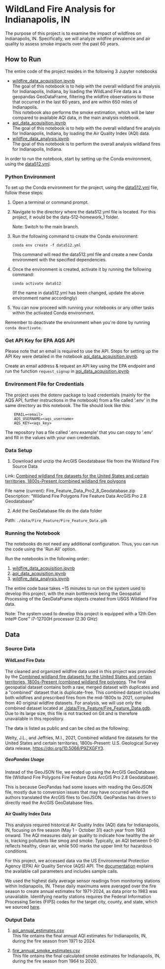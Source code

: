 # WildLand Fire Analysis for Indianapolis, IN

The purpose of this project is to examine the impact of wildfires on Indianapolis, IN. Specifically, we will analyze wildfire prevalence and air quality to assess smoke impacts over the past 60 years.

## How to Run

The entire code of the project resides in the following 3 Jupyter notebooks
- [wildfire_data_acquisition.ipynb](wildfire_data_acquisition.ipynb)\
The goal of this notebook is to help with the overall wildland fire analysis for Indianapolis, Indiana, by loading the WildLand Fire data as a geopandas GeoDataFrame, filtering the wildfire observations to those that occurred in the last 60 years, and are within 650 miles of Indianapolis.\
This notebook also performs the smoke estimation, which will be later compared to available AQI data, in the main analysis notebook. 
- [aqi_data_acquisition.ipynb](aqi_data_acquisition.ipynb)\
The goal of this notebook is to help with the overall wildland fire analysis for Indianapolis, Indiana, by loading the Air Quality Index (AQI) data.
- [wildfire_data_analysis.ipynb](wildfire_data_analysis.ipynb)\
The goal of this notebook is to perform the overall analysis wildland fires for Indianapolis, Indiana.


In order to run the notebook, start by setting up the Conda environment, using the [data512.yml](data512.yml).


### Python Environment

To set up the Conda environment for the project, using the [data512.yml](data512.yml) file, follow these steps:

1. Open a terminal or command prompt.
2. Navigate to the directory where the data512.yml file is located. For this project, it would be the data-512-homework_1 folder.

    Note: Switch to the main branch.

3. Run the following command to create the Conda environment:

    ```
    conda env create -f data512.yml
    ```

    This command will read the data512.yml file and create a new Conda environment with the specified dependencies.

4. Once the environment is created, activate it by running the following command:

    ```
    conda activate data512
    ```
    (If the name in data512.yml has been changed, update the above environment name accordingly)

5. You can now proceed with running your notebooks or any other tasks within the activated Conda environment.

Remember to deactivate the environment when you're done by running `conda deactivate`.


### Get API Key for EPA AQS API

Please note that an email is required to use the API. Steps for setting up the API Key were detailed in the notebook [aqi_data_acquisition.ipynb](aqi_data_acquisition.ipynb).

Create an email address & request an API key using the EPA endpoint and run the function `request_signup` in [aqi_data_acquisition.ipynb](aqi_data_acquisition.ipynb)


### Environment File for Credentials

The project uses the dotenv package to load credentials (mainly for the AQS API, further instructions in the notebook) from a file called '.env' in the same directory as this notebook. The file should look like this:

```
    EMAIL=<email>
    AQS_USERNAME=<aqs_username>
    AQS_KEY=<aqs_key>
```

The repository has a file called '.env.example' that you can copy to '.env' and fill in the values with your own credentials. 

### Data Setup

1. Download and unzip the ArcGIS Geodatabase file from the Wildland Fire Source Data

Link: [Combined wildland fire datasets for the United States and certain territories, 1800s-Present (combined wildland fire polygons](https://www.sciencebase.gov/catalog/item/61aa537dd34eb622f699df81)

File name (current): Fire_Feature_Data_Pro2_8_Geodatabase.zip
Description: “Wildland Fire Polygons Fire Feature Data ArcGIS Pro 2.8 Geodatabase”

2. Add the GeoDatabase file do the data folder

Path: `./data/Fire_Feature/Fire_Feature_Data.gdb`


### Running the Notebook

The notebooks do not need any additional configuration. Thus, you can run the code using the 'Run All' option.

Run the notebooks in the following order:
1. [wildfire_data_acquisition.ipynb](wildfire_data_acquisition.ipynb)
2. [aqi_data_acquisition.ipynb](aqi_data_acquisition.ipynb)
3. [wildfire_data_analysis.ipynb](wildfire_data_analysis.ipynb)

The entire code base takes ~15 minutes to run on the system used to develop this project, with the main bottleneck being the Geospatial Processing of the GeoDataFrame objects created from USGS Wildland Fire data.

Note: The system used to develop this project is equipped with a 12th Gen Intel® Core™ i7-12700H processor (2.30 GHz)


## Data

### Source Data

#### WildLand Fire Data

The cleaned and organized wildfire data used in this project was provided by the [Combined wildland fire datasets for the United States and certain territories, 1800s-Present (combined wildland fire polygons](https://www.sciencebase.gov/catalog/item/61aa537dd34eb622f699df81). The final geospatial dataset contains both a raw, merged dataset with duplicates and a "combined" dataset that is duplicate-free. This combined dataset includes both wildfires and prescribed fires from the mid-1800s to 2021, compiled from 40 original wildfire datasets. For analysis, we will use only the combined dataset located at [./data/Fire_Feature/Fire_Feature_Data.gdb](data/Fire_Feature/Fire_Feature_Data.gdb). Due to its large size, this file is not tracked on Git and is therefore unavailable in this repository.

The data is listed as public and can be cited as the following:

Welty, J.L., and Jeffries, M.I., 2021, Combined wildland fire datasets for the United States and certain territories, 1800s-Present: U.S. Geological Survey data release, https://doi.org/10.5066/P9ZXGFY3.

##### GeoPandas Usage

Instead of the GeoJSON file, we ended up using the ArcGIS GeoDatabase file (Wildland Fire Polygons Fire Feature Data ArcGIS Pro 2.8 Geodatabase). 

This is because GeoPandas had some issues with reading the GeoJSON file, mostly due to conversion issues that may have occurred while the authors translated the ArcGIS files to GeoJSON. GeoPandas has drivers to directly read the ArcGIS GeoDatabase files. 

#### Air Quality Index Data

This analysis required historical Air Quality Index (AQI) data for Indianapolis, IN, focusing on fire season (May 1 - October 31) each year from 1963 onward. The AQI measures daily air quality to indicate how healthy the air is, tracking pollutants like smog and smoke. Typically, an AQI between 0-50 reflects healthy, clean air, while 500 marks the upper limit for hazardous conditions.

For this project, we accessed data via the US Environmental Protection Agency (EPA) Air Quality Service (AQS) API. The [documentation](https://aqs.epa.gov/aqsweb/documents/data_api.html) explains the available call parameters and includes sample calls.

We used the highest daily average sensor readings from monitoring stations within Indianapolis, IN. These daily maximums were averaged over the fire season to create annual estimates for 1971-2024, as data prior to 1983 was unavailable. Identifying nearby stations requires the Federal Information Processing Series (FIPS) codes for the target city, county, and state, which we sourced [here](https://www.census.gov/library/reference/code-lists/ansi.html). 

### Output Data

1. [aqi_annual_estimates.csv](./final/aqi_annual_estimates.csv)\
This file ontains the final annual AQI estimates for Indianapolis, IN, during the fire season from 1971 to 2024. 

2. [fire_annual_smoke_estimates.csv](./final/fire_annual_smoke_estimates.csv)\
This file ontains the final calculated smoke estimates for Indianapolis, IN, during the fire season from 1964 to 2020. 
